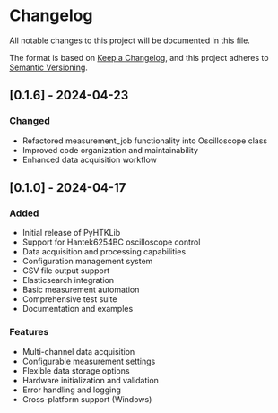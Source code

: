 # Changelog

All notable changes to this project will be documented in this file.

The format is based on [Keep a Changelog](https://keepachangelog.com/en/1.0.0/),
and this project adheres to [Semantic Versioning](https://semver.org/spec/v2.0.0.html).

## [0.1.6] - 2024-04-23

### Changed
- Refactored measurement_job functionality into Oscilloscope class
- Improved code organization and maintainability
- Enhanced data acquisition workflow

## [0.1.0] - 2024-04-17

### Added
- Initial release of PyHTKLib
- Support for Hantek6254BC oscilloscope control
- Data acquisition and processing capabilities
- Configuration management system
- CSV file output support
- Elasticsearch integration
- Basic measurement automation
- Comprehensive test suite
- Documentation and examples

### Features
- Multi-channel data acquisition
- Configurable measurement settings
- Flexible data storage options
- Hardware initialization and validation
- Error handling and logging
- Cross-platform support (Windows) 